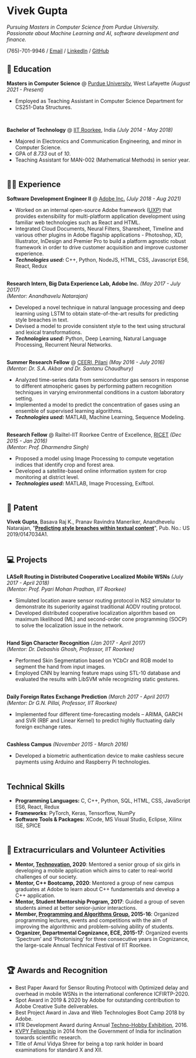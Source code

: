 # Vivek Gupta

_Pursuing Masters in Computer Science from Purdue University._ <br>
_Passionate about Machine Learning and AI, software development and finance._

(765)-701-9946 / [Email](mailto:gupta690@purdue.edu) / [LinkedIn](https://www.linkedin.com/in/guptav96/) / [GitHub](https://github.com/guptav96/)

## 🏫 Education

**Masters in Computer Science** @ [Purdue University](https://www.purdue.edu/), West Lafayette _(August 2021 - Present)_ <br>
- Employed as Teaching Assistant in Computer Science Department for CS251-Data Structures.
<br>

**Bachelor of Technology** @ [IIT Roorkee](https://www.iitr.ac.in/Main/pages/_en_Indian_Institute_of_Technology_Roorkee__en_.html), India _(July 2014 - May 2018)_
- Majored in Electronics and Communication Engineering, and minor in Computer Science.
- GPA of _8.733_ out of _10_.
- Teaching Assistant for MAN-002 (Mathematical Methods) in senior year.
<br><br>

## 👨‍💻 Experience

**Software Development Engineer II** @ [Adobe Inc.](https://www.adobe.com/) _(July 2018 - Aug 2021)_ <br>
- Worked on an internal open-source Adobe framework ([UXP](https://www.adobe.io/photoshop/uxp/)) that provides extensibility for multi-platform application development using familiar web technologies such as React and HTML.
- Integrated Cloud Documents, Neural Filters, Sharesheet, Timeline and various other plugins in Adobe flagship applications - Photoshop, XD, Illustrator, InDesign and Premier Pro to build a platform agnostic robust framework in order to drive customer acquisition and improve customer experience.
- **_Technologies used:_** C++, Python, NodeJS, HTML, CSS, Javascript ES6, React, Redux
<br><br>

**Research Intern, Big Data Experience Lab, Adobe Inc.** _(May 2017 - July 2017)_ <br>
_(Mentor: Anandhavelu Natarajan)_ <br>
- Developed a novel technique in natural language processing and deep learning using LSTM to obtain state-of-the-art
results for predicting style breaches in text.
- Devised a model to provide consistent style to the text using structural and lexical transformations.
- **_Technologies used:_** Python, Deep Learning, Natural Language Processing, Recurrent Neural Networks.
<br><br>

**Summer Research Fellow** @ [CEERI, Pilani](https://www.ceeri.res.in/) _(May 2016 - July 2016)_ <br>
_(Mentor: Dr. S.A. Akbar and Dr. Santanu Chaudhury)_ <br>
- Analyzed time-series data from semiconductor gas sensors in response to different atmospheric gases by performing pattern recognition techniques in varying environmental conditions in a custom laboratory setting.
- Implemented a model to predict the concentration of gases using an ensemble of supervised learning algorithms.
- **_Technologies used:_** MATLAB, Machine Learning, Sequence Modeling.
<br><br>

**Research Fellow** @ Railtel-IIT Roorkee Centre of Excellence, [RICET](http://ricet.iitr.ac.in/) _(Dec 2015 - Jan 2016)_ <br>
_(Mentor: Prof. Dharmendra Singh)_ <br>
- Proposed a model using Image Processing to compute vegetation indices that identify crop and forest area.
- Developed a satellite-based online information system for crop monitoring at district level.
- **_Technologies used:_** MATLAB, Image Processing, Exiftool.
<br><br>

## 📄 Patent
**Vivek Gupta**, Basava Raj K.,  Pranav Ravindra Maneriker, Anandhevelu Natarajan, "**[Predicting style breaches within textual content](https://patents.google.com/patent/US20200250375A1/en)**", Pub. No.: US 2019/0147034A1.
<br><br>

## 💻 Projects
**LASeR Routing in Distributed Cooperative Localized Mobile WSNs** _(July 2017 - April 2018)_<br>
_(Mentor: Prof. Pyari Mohan Pradhan, IIT Roorkee)_ <br>
- Simulated location aware sensor routing protocol in NS2 simulator to demonstrate its superiority against traditional AODV routing protocol.
- Developed distributed cooperative localization algorithm based on maximum likelihood (ML) and second-order cone programming (SOCP) to solve the localization issue in the network.
<br><br>

**Hand Sign Character Recognition** _(Jan 2017 - April 2017)_<br>
_(Mentor: Dr. Debashis Ghosh, Professor, IIT Roorkee)_ <br>
- Performed Skin Segmentation based on YCbCr and RGB model to segment the hand from input images.
- Employed CNN by learning feature maps using STL-10 database and evaluated the results with LibSVM while recognizing static gestures.
<br><br>

**Daily Foreign Rates Exchange Prediction** _(March 2017 - April 2017)_<br>
_(Mentor: Dr G.N. Pillai, Professor, IIT Roorkee)_ <br>
- Implemented four different time-forecasting models – ARIMA, GARCH and SVR (RBF and Linear Kernel) to predict
highly fluctuating daily foreign exchange rates.
<br><br>

**Cashless Campus** _(November 2015 - March 2016)_<br>
- Developed a biometric authentication device to make cashless secure payments using Arduino and Raspberry Pi technologies.
<br><br>

## Technical Skills
- **Programming Languages:** C, C++, Python, SQL, HTML, CSS, JavaScript ES6, React, Redux
- **Frameworks**: PyTorch, Keras, Tensorflow, NumPy
- **Software Tools & Packages:** XCode, MS Visual Studio, Eclipse, Xilinx ISE, SPICE
<br><br>

## 📌 Extracurriculars and Volunteer Activities

<!-- ![Volunteer](/assets/bag_dist.jpeg) -->

- **Mentor, [Technovation](https://technovationchallenge.org/), 2020**: Mentored a senior group of six girls in developing a mobile application which aims to cater to real-world challenges of our society.
- **Mentor, C++ Bootcamp, 2020**: Mentored a group of new campus graduates at Adobe to learn about C++ fundamentals and develop a C++ application.
- **Mentor, Student Mentorship Program, 2017**: Guided a group of seven students aimed at better senior-junior interactions.
- **Member, [Programming and Algorithms Group](http://pag.iitr.ac.in/), 2015-16**: Organized programming lectures, events and competitions with the aim of improving the algorithmic and problem-solving ability of students.
- **Organizer, Departmental Cognizance, ECE, 2015-17**: Organized events ‘Spectrum’ and ‘Photonising’ for three consecutive years in Cognizance, the large-scale Annual Technical Festival of IIT Roorkee.
<br><br>

## 🏆 Awards and Recognition
- Best Paper Award for Sensor Routing Protocol with Optimized delay and overhead in mobile WSNs in the international conference ICFIRTP-2020.
- Spot Award in 2019 & 2020 by Adobe for outstanding contribution to Adobe Creative Suite deliverables.
- Best Project Award in Java and Web Technologies Boot Camp 2018 by Adobe.
- IITR Development Award during Annual [Techno-Hobby Exhibition](https://srishti.iitr.ac.in/), 2016.
- [KVPY Fellowship](http://www.kvpy.iisc.ernet.in/main/index.htm) in 2014 from the Government of India for inclination towards scientific research.
- Title of Amul Vidya Shree for being a top rank holder in board examinations for standard X and XII.
